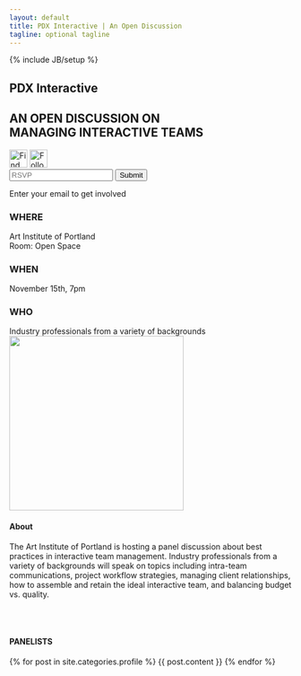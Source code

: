 ```yaml
---
layout: default
title: PDX Interactive | An Open Discussion
tagline: optional tagline
---
```

{% include JB/setup %}

<section id="main">
  <div class="content">
    <h1>PDX Interactive</h1>
    <h2>AN OPEN DISCUSSION ON<br />
      MANAGING INTERACTIVE TEAMS</h2>
    <section class="rsvp-form">
      <div class="social">
        <a href="#facebook"><img border="0" src="{{ ASSET_PATH }}dev/images/facebook.png" height="32" width="32" alt="Find us on Facebook" /></a>
        <a href="Twitter"><img border="0" src="{{ ASSET_PATH }}dev/images/twitter.png" height="32" width="32" alt="Follow us on Twitter" /></a>
      </div>
      <form method="POST" action="/">
        <input type="text" name="email" id="email" placeholder="RSVP" />
        <input type="submit" name="submit" id="submit" />
      </form>
      <div class="tip">
        <span class="darkRed">Enter your email to</span> get involved
      </div>
    </section>
    <section id="www">
      <div class="outside">
        <h3 id="where">WHERE</h3>
        <article>Art Institute of Portland<br />
          Room: Open Space</article>
      </div>
      <div id="middle">
        <h3 id="when">WHEN</h3>
        <article>November 15th, 7pm</article>
      </div>
      <div class="outside">
        <h3 id="who">WHO</h3>
        <article>Industry professionals from a variety of backgrounds</article>
      </div>
      <div class="clear"></div>
    </section>
    <section id="about">
      <a href="http://goo.gl/maps/fYLNA" target="_blank"><img border="0" src="{{ ASSET_PATH }}dev/images/map.png" height="311" width="311" id="map" alt="" /></a>
      <h4>About</h4>
      <p>The Art Institute of Portland is hosting a panel discussion about best practices in interactive team management. Industry professionals from a variety of backgrounds will speak on topics including intra-team communications, project workflow strategies, managing client relationships, how to assemble and retain the ideal interactive team, and balancing budget vs. quality.</p>
          <br class="clear"/>
    </section>

  </div>
</section>

<section id="panelists">
  <div class="shadow">&nbsp;</div>
  <div class="content">
<!--     <img src="{{ ASSET_PATH }}dev/images/shadow.png" height="21" width="1020" alt="" /> -->
    <h4>PANELISTS</h4>
    {% for post in site.categories.profile %}
      {{ post.content }}
    {% endfor %}
    <br class="clear">
  </div>
</section>
